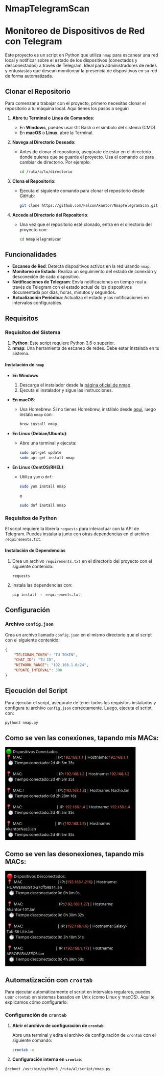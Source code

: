 # NmapTelegramScan
# Monitoreo de Dispositivos de Red con Telegram

Este proyecto es un script en Python que utiliza `nmap` para escanear una red local y notificar sobre el estado de los dispositivos (conectados y desconectados) a través de Telegram. Ideal para administradores de redes y entusiastas que desean monitorear la presencia de dispositivos en su red de forma automatizada.

## Clonar el Repositorio

Para comenzar a trabajar con el proyecto, primero necesitas clonar el repositorio a tu máquina local. Aquí tienes los pasos a seguir:

1. **Abre tu Terminal o Línea de Comandos**:
   - En **Windows**, puedes usar Git Bash o el símbolo del sistema (CMD).
   - En **macOS** o **Linux**, abre la Terminal.

2. **Navega al Directorio Deseado**:
   - Antes de clonar el repositorio, asegúrate de estar en el directorio donde quieres que se guarde el proyecto. Usa el comando `cd` para cambiar de directorio. Por ejemplo:

     ```sh
     cd /ruta/a/tu/directorio
     ```

3. **Clona el Repositorio**:
   - Ejecuta el siguiente comando para clonar el repositorio desde GitHub:

     ```sh
     git clone https://github.com/FalconAkantor/NmapTelegramScan.git
     ```

4. **Accede al Directorio del Repositorio**:
   - Una vez que el repositorio esté clonado, entra en el directorio del proyecto con:

     ```sh
     cd NmapTelegramScan
     ```

## Funcionalidades

- **Escaneo de Red**: Detecta dispositivos activos en la red usando `nmap`.
- **Monitoreo de Estado**: Realiza un seguimiento del estado de conexión y desconexión de cada dispositivo.
- **Notificaciones de Telegram**: Envía notificaciones en tiempo real a través de Telegram con el estado actual de los dispositivos documentada por dias, horas, minutos y segundos.
- **Actualización Periódica**: Actualiza el estado y las notificaciones en intervalos configurables.

## Requisitos

### Requisitos del Sistema

1. **Python**: Este script requiere Python 3.6 o superior.
2. **nmap**: Una herramienta de escaneo de redes. Debe estar instalada en tu sistema.

#### Instalación de `nmap`

- **En Windows**:
  1. Descarga el instalador desde la [página oficial de nmap](https://nmap.org/download.html).
  2. Ejecuta el instalador y sigue las instrucciones.

- **En macOS**:
  - Usa Homebrew. Si no tienes Homebrew, instálalo desde [aquí](https://brew.sh/), luego instala `nmap` con:

    ```sh
    brew install nmap
    ```

- **En Linux (Debian/Ubuntu)**:
  - Abre una terminal y ejecuta:

    ```sh
    sudo apt-get update
    sudo apt-get install nmap
    ```

- **En Linux (CentOS/RHEL)**:
  - Utiliza `yum` o `dnf`:

    ```sh
    sudo yum install nmap
    ```

    o

    ```sh
    sudo dnf install nmap
    ```

### Requisitos de Python

El script requiere la librería `requests` para interactuar con la API de Telegram. Puedes instalarla junto con otras dependencias en el archivo `requirements.txt`.

#### Instalación de Dependencias

1. Crea un archivo `requirements.txt` en el directorio del proyecto con el siguiente contenido:

    ```plaintext
    requests
    ```

2. Instala las dependencias con:

    ```sh
    pip install -r requirements.txt
    ```

## Configuración

### Archivo `config.json`

Crea un archivo llamado `config.json` en el mismo directorio que el script con el siguiente contenido:

```json
{
    "TELEGRAM_TOKEN": "TU TOKEN",
    "CHAT_ID": "TU ID",
    "NETWORK_RANGE": "192.168.1.0/24",
    "UPDATE_INTERVAL": 300
}
```

## Ejecución del Script

Para ejecutar el script, asegúrate de tener todos los requisitos instalados y configura tu archivo `config.json` correctamente. Luego, ejecuta el script con:

```sh
python3 nmap.py
```
## Como se ven las conexiones, tapando mis MACs:

![Ejemplo de Notificación en Telegram](imagenes/conectado.png)

## Como se ven las desonexiones, tapando mis MACs:

![Ejemplo de Notificación en Telegram](imagenes/desconectado.png)

## Automatización con `crontab`

Para ejecutar automáticamente el script en intervalos regulares, puedes usar `crontab` en sistemas basados en Unix (como Linux y macOS). Aquí te explicamos cómo configurarlo:

### Configuración de `crontab`

1. **Abrir el archivo de configuración de `crontab`**:
   
   Abre una terminal y edita el archivo de configuración de `crontab` con el siguiente comando:

   ```sh
   crontab -e
   ```
   
2. **Configuración interna en `crontab`**:

```
@reboot /usr/bin/python3 /ruta/al/script/nmap.py
```



